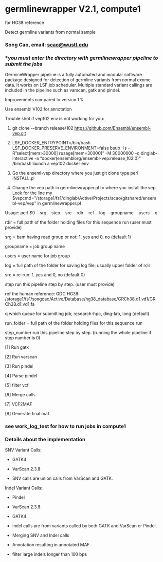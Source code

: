 # germlinewrapper V2.1, compute1

for HG38 reference

Detect germline variants from normal sample

### Song Cao, email: scao@wustl.edu ###

### ********you must enter the directory with germlinewrapper pipeline to submit the jobs******* ###

GermineWrapper pipeline is a fully automated and modular software package designed for detection of germline variants from normal exome data. It works on LSF job scheduler. Multiple standard variant callings are included in the pipeline such as varscan, gatk and pindel.


Improvements compared to version 1.1:

Use ensembl V102 for annotation

Trouble shot if vep102 env is not working for you:

1. git clone --branch release/102 https://github.com/Ensembl/ensembl-vep.git

2. LSF_DOCKER_ENTRYPOINT=/bin/bash LSF_DOCKER_PRESERVE_ENVIRONMENT=false bsub -Is -R”select[mem>30000] rusage[mem=30000]” -M 30000000 -q dinglab-interactive -a “docker(ensemblorg/ensembl-vep:release_102.0)” /bin/bash
    launch a vep102 docker env 

3. Go the enseml-vep directory where you just git clone
    type perl INSTALL.pl

4. Change the vep path in germlinewrapper.pl to where you install the vep. Look for the line my $vepcmd="/storage1/fs1/dinglab/Active/Projects/scao/gitshared/ensembl-vep/vep" in germlinewrapper.pl


Usage: perl $0  --srg --step --sre --rdir --ref --log --groupname --users --q

rdir = full path of the folder holding files for this sequence run (user must provide)

srg = bam having read group or not: 1, yes and 0, no (default 1)

groupname = job group name

users = user name for job group

log = full path of the folder for saving log file; usually upper folder of rdir 

sre = re-run: 1, yes and 0, no  (default 0)

step run this pipeline step by step. (user must provide)

ref the human reference: GDC HG38: /storage1/fs1/songcao/Active/Database/hg38_database/GRCh38.d1.vd1/GRCh38.d1.vd1.fa

q which queue for submitting job; research-hpc, ding-lab, long (default)

run_folder = full path of the folder holding files for this sequence run

step_number run this pipeline step by step. (running the whole pipeline if step number is 0)

[1]  Run gatk

[2]  Run varscan

[3]  Run pindel

[4]  Parse pindel

[5]  filter vcf

[6]  Merge calls

[7]  VCF2MAF

[8]  Generate final maf

### see work_log_test for how to run jobs in compute1 

### Details about the implementation ###


SNV Variant Calls:

* GATK4

* VarScan 2.3.8

* SNV calls are union calls from VarScan and GATK.


Indel Variant Calls:

* Pindel

* VarScan 2.3.8

* GATK4

* Indel calls are from variants called by both GATK and VarScan or Pindel.

* Merging SNV and Indel calls

* Annotation resulting in annotated MAF

* filter large indels longer than 100 bps
